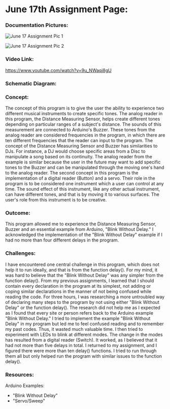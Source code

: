 # June 17th Assignment Page:

### Documentation Pictures:

![June 17 Assignment Pic 1](https://user-images.githubusercontent.com/60816393/84840736-77fb0300-b051-11ea-9ea6-4098c439b194.jpeg)

![June 17 Assignment Pic 2](https://user-images.githubusercontent.com/60816393/84840740-7a5d5d00-b051-11ea-96d6-34436a8f9cba.jpeg)

### Video Link:

https://www.youtube.com/watch?v=9u_NWaqj8gU

### Schematic Diagram:

### Concept:

The concept of this program is to give the user the ability to experience two different musical instruments to create specific tones. The analog reader in this program, the Distance Measuring Sensor, helps create different tones depending on particular ranges of a subject's distance. The sounds of this measurement are connected to Arduino's Buzzer. These tones from the analog reader are considered frequencies in the program, in which there are ten different frequencies that the reader can input to the program. The concept of the Distance Measuring Sensor and Buzzer has similarities to DJs. For instance, a DJ would choose specific areas from a Disc to manipulate a song based on its continuity. The analog reader from the example is similar because the user in the future may want to add specific tones to the Buzzer and can be manipulated through the moving one's hand to the analog reader. 
The second concept in this program is the implementation of a digital reader (Button) and a servo. Their role in the program is to be considered one instrument which a user can control at any time. The sound effect of this instrument, like any other actual instrument, can have different tones, and that is by moving it to various surfaces. The user's role from this instrument is to be creative.

### Outcome:

This program allowed me to experience the Distance Measuring Sensor, Buzzer and an essential example from Arduino, "Blink Without Delay." I acknowledged the implementation of the "Blink Without Delay" example if I had no more than four different delays in the program. 

### Challenges:

I have encountered one central challenge in this program, which does not help it to run ideally, and that is from the function delay(). For my mind, it was hard to believe that the "Blink Without Delay" was any simpler from the function delay(). From my previous assignments, I learned that I should contain every declaration in the program at its simplest, not adding or coping similar declarations in the manner of not being confused while reading the code. For three hours, I was researching a more untroubled way of declaring many steps to the program by not using either "Blink Without Delay" or the function delay(). The research did not help me as I expected as I found that every site or person refers back to the Arduino example "Blink Without Delay." I tried to implement the example "Blink Without Delay" in my program but led me to feel confused reading and to remember my past codes. Thus, it wasted much valuable time. I then tried to experiment with LEDs to blink at different modes. The change in the modes has resulted from a digital reader (Switch). It worked, as I believed that it had not more than five delays in total. I returned to my assignment, and I figured there were more than ten delay() functions. I tried to run through them all but only helped run the program with similar issues to the function delay().

### Resources:
Arduino Examples:
- "Blink Without Delay" 
- "Servo/Sweep"
